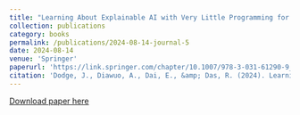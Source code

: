 ```yaml
---
title: "Learning About Explainable AI with Very Little Programming for 4th Year Undergrads (or Younger)"
collection: publications
category: books
permalink: /publications/2024-08-14-journal-5
date: 2024-08-14
venue: 'Springer'
paperurl: 'https://link.springer.com/chapter/10.1007/978-3-031-61290-9_10'
citation: 'Dodge, J., Diawuo, A., Dai, E., &amp; Das, R. (2024). Learning About Explainable AI with Very Little Programming: For 4 th Year Undergrads (or Younger). In Innovative Practices in Teaching Information Sciences and Technology: Further Experience Reports and Reflections (pp. 121-138). Cham: Springer Nature Switzerland.'
---
```


<a href='https://link.springer.com/chapter/10.1007/978-3-031-61290-9_10'>Download paper here</a>

<!-- Recommended citation: Dodge, J., Diawuo, A., Dai, E., & Das, R. (2024). Learning About Explainable AI with Very Little Programming: For 4 th Year Undergrads (or Younger). In Innovative Practices in Teaching Information Sciences and Technology: Further Experience Reports and Reflections (pp. 121-138). Cham: Springer Nature Switzerland. -->